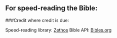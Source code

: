 ## For speed-reading the Bible:
###Credit where credit is due:

Speed-reading library: [Zethos](http://zethos.zolmeister.com/)
Bible API: [Bibles.org](http://bibles.org)
